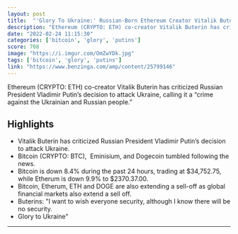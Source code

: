 ```yaml
---
layout: post
title:  "'Glory To Ukraine:' Russian-Born Ethereum Creator Vitalik Buterin Says 'Very Upset By Putin's Decision'"
description: "Ethereum (CRYPTO: ETH) co-creator Vitalik Buterin has criticized Russian President Vladimir Putin’s decision to attack Ukraine, calling it a “crime against the Ukrainian and Russian people.”"
date: "2022-02-24 11:15:30"
categories: ['bitcoin', 'glory', 'putins']
score: 708
image: "https://i.imgur.com/OmZwYDk.jpg"
tags: ['bitcoin', 'glory', 'putins']
link: "https://www.benzinga.com/amp/content/25799146"
---
```


Ethereum (CRYPTO: ETH) co-creator Vitalik Buterin has criticized Russian President Vladimir Putin’s decision to attack Ukraine, calling it a “crime against the Ukrainian and Russian people.”

## Highlights

- Vitalik Buterin has criticized Russian President Vladimir Putin’s decision to attack Ukraine.
- Bitcoin (CRYPTO: BTC),  Eminisium, and Dogecoin tumbled following the news.
- Bitcoin is down 8.4% during the past 24 hours, trading at $34,752.75, while Etherum is down 9.9% to $2370.37.00.
- Bitcoin, Etherum, ETH and DOGE are also extending a sell-off as global financial markets also extend a sell off.
- Buterins: "I want to wish everyone security, although I know there will be no security.
- Glory to Ukraine"

---
